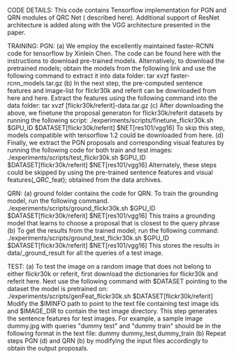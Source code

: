 CODE DETAILS:
    This code contains Tensorflow implementation for PGN and QRN modules of QRC Net ( described here). Additional
    support of ResNet architecture is added along with the VGG architecture presented in the paper.

TRAINING:
  PGN:
    (a) We employ the excellently maintained faster-RCNN code for tensorflow by Xinlein Chen. The code can be
    found here with the instructions to download pre-trained models. Alternatively, to download the pretrained models;
    obtain the models from the following link and use the following command to extract it into data folder:
            tar xvzf faster-rcnn_models.tar.gz
    (b) In the next step, the pre-computed sentence features and image-list for flickr30k and referit can be downloaded
    from here and here. Extract the features using the following command into the data folder:
        tar xvzf [flickr30k/referit]-data.tar.gz
    (c) After downloading the above, we finetune the proposal generaton for flickr30k/referit datasets by
    running the following script:
            ./experiments/scripts/finetune_flickr30k.sh $GPU_ID $DATASET[flickr30k/referit] $NET[res101/vgg16]
        To skip this step, models compatible with tensorflow 1.2 could be downloaded from here.
    (d) Finally, we extract the PGN proposals and corresponding visual features by running the following code for both
    train and test images:
            ./experiments/scripts/test_flickr30k.sh $GPU_ID $DATASET[flickr30k/referit] $NET[res101/vgg16]
        Alternately, these steps could be skipped by using the pre-trained sentence features and visual features(*_QRC*_feat);
        obtained from the data archives.


  QRN:
    (a) ground folder contains the code for QRN. To train the grounding model, run the following command.
            ./experiments/scripts/ground_flickr30k.sh $GPU_ID $DATASET[flickr30k/referit] $NET[res101/vgg16]
        This trains a grounding model that learns to choose a proposal that is closest to the query phrase
    (b) To get the results from the trained model; run the following command:
            ./experiments/scripts/ground_test_flickr30k.sh $GPU_ID $DATASET[flickr30k/referit] $NET[res101/vgg16]
        This stores the results in data/<dataset>_ground_result for all the queries of a test image.

TEST:
    (a) To test the image on a random image that does not belong to either flickr30k or referit, first download the
    dictionaries for flickr30k and referit here. Next use the following command with $DATASET pointing to the dataset
    the model is pretrained on:
            ./experiments/scripts/genFeat_flickr30k.sh  $DATASET[flickr30k/referit]
    Modify the $IMINFO path to point to the text file containing test image ids and $IMAGE_DIR to contain the test image
    directory. This step generates the sentence features for test images. 
        For example, a sample image dummy.jpg with queries "dummy test" and "dummy train" should be in the following
        format in the text file:
            dummy dummy_test,dummy_train
    (b) Repeat steps PGN (d) and QRN (b) by modifying the input files accordingly to obtain the output proposals.
